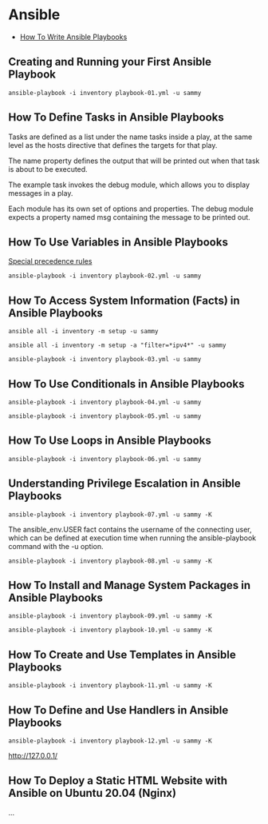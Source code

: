 # Ansible

- [How To Write Ansible Playbooks](https://www.digitalocean.com/community/tutorial-series/how-to-write-ansible-playbooks)

## Creating and Running your First Ansible Playbook


```
ansible-playbook -i inventory playbook-01.yml -u sammy
```


## How To Define Tasks in Ansible Playbooks

Tasks are defined as a list under the name tasks inside a play,
at the same level as the hosts directive that defines the targets for that play.

The name property defines the output that will be printed out when that task is about to be executed.

The example task invokes the debug module, which allows you to display messages in a play.

Each module has its own set of options and properties.
The debug module expects a property named msg containing the message to be printed out.


## How To Use Variables in Ansible Playbooks

[Special precedence rules](https://docs.ansible.com/ansible/latest/playbook_guide/playbooks_variables.html#variable-precedence-where-should-i-put-a-variable)


```
ansible-playbook -i inventory playbook-02.yml -u sammy
```

## How To Access System Information (Facts) in Ansible Playbooks


```
ansible all -i inventory -m setup -u sammy
```

```
ansible all -i inventory -m setup -a "filter=*ipv4*" -u sammy 
```


```
ansible-playbook -i inventory playbook-03.yml -u sammy
```


## How To Use Conditionals in Ansible Playbooks


```
ansible-playbook -i inventory playbook-04.yml -u sammy
```

```
ansible-playbook -i inventory playbook-05.yml -u sammy
```


## How To Use Loops in Ansible Playbooks


```
ansible-playbook -i inventory playbook-06.yml -u sammy
```


## Understanding Privilege Escalation in Ansible Playbooks


```
ansible-playbook -i inventory playbook-07.yml -u sammy -K

```


The ansible_env.USER fact contains the username of the connecting user,
which can be defined at execution time when running the ansible-playbook command with the -u option.


```
ansible-playbook -i inventory playbook-08.yml -u sammy -K
```


## How To Install and Manage System Packages in Ansible Playbooks


```
ansible-playbook -i inventory playbook-09.yml -u sammy -K
```



```
ansible-playbook -i inventory playbook-10.yml -u sammy -K
```


## How To Create and Use Templates in Ansible Playbooks

```
ansible-playbook -i inventory playbook-11.yml -u sammy -K
```


## How To Define and Use Handlers in Ansible Playbooks

```
ansible-playbook -i inventory playbook-12.yml -u sammy -K
```

http://127.0.0.1/


## How To Deploy a Static HTML Website with Ansible on Ubuntu 20.04 (Nginx)

...